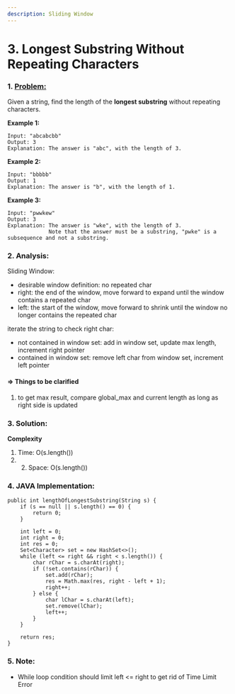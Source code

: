 ```yaml
---
description: Sliding Window
---
```


# 3. Longest Substring Without Repeating Characters

### 1. [Problem: ](https://leetcode.com/problems/longest-substring-without-repeating-characters/description/)

Given a string, find the length of the **longest substring** without repeating characters.

**Example 1:**

```text
Input: "abcabcbb"
Output: 3 
Explanation: The answer is "abc", with the length of 3. 
```

**Example 2:**

```text
Input: "bbbbb"
Output: 1
Explanation: The answer is "b", with the length of 1.
```

**Example 3:**

```text
Input: "pwwkew"
Output: 3
Explanation: The answer is "wke", with the length of 3. 
             Note that the answer must be a substring, "pwke" is a subsequence and not a substring.
```

### **2. Analysis:** 

Sliding Window: 

* desirable window definition: no repeated char
* right: the end of the window, move forward to expand until the window contains a repeated char
* left: the start of the window, move forward to shrink until the window no longer contains the repeated char

iterate the string to check right char:

* not contained in window set: add in window set, update max length, increment right pointer
* contained in window set: remove left char from window set, increment left pointer

#### **=&gt; Things to be clarified**

1. to get max result, compare global\_max and current length as long as right side is updated

### 3. Solution:

**Complexity**

1. Time: O\(s.length\(\)\) 
2. 2. Space: O\(s.length\(\)\)

### 4. JAVA Implementation:

```text
public int lengthOfLongestSubstring(String s) {
    if (s == null || s.length() == 0) {
        return 0;
    }
    
    int left = 0;
    int right = 0;
    int res = 0;
    Set<Character> set = new HashSet<>();
    while (left <= right && right < s.length()) {
        char rChar = s.charAt(right);
        if (!set.contains(rChar)) {
            set.add(rChar);
            res = Math.max(res, right - left + 1);
            right++;
        } else {
            char lChar = s.charAt(left);
            set.remove(lChar);
            left++;
        }
    }
    
    return res;
}
```

### 5. Note:

* While loop condition should limit left &lt;= right to get rid of Time Limit Error

